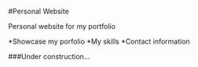 #Personal Website

Personal website for my portfolio

*Showcase my porfolio
*My skills
*Contact information

###Under construction...
